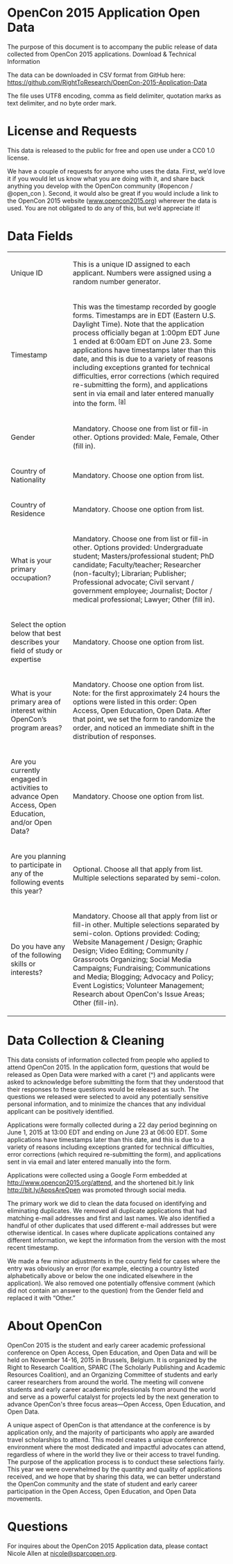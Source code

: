 # OpenCon 2015 Application Open Data 

The purpose of this document is to accompany the public release of data collected from OpenCon 2015 applications. 
Download & Technical Information

The data can be downloaded in CSV format from GitHub here: https://github.com/RightToResearch/OpenCon-2015-Application-Data

The file uses UTF8 encoding, comma as field delimiter, quotation marks as text delimiter, and no byte order mark.

# License and Requests

This data is released to the public for free and open use under a CC0 1.0 license. 

We have a couple of requests for anyone who uses the data. First, we’d love it if you would let us know what you are doing with it, and share back anything you develop with the OpenCon community (#opencon / @open_con ). Second, it would also be great if you would include a link to the OpenCon 2015 website (www.opencon2015.org) wherever the data is used. You are not obligated to do any of this, but we’d appreciate it!

# Data Fields

<table cellpadding="0" cellspacing="0" class="c9">

<tbody>

<tr class="c4">

<td class="c12" colspan="1" rowspan="1">

<span class="c11">Unique ID</span>

</td>

<td class="c10" colspan="1" rowspan="1">

<span class="c11">This is a unique ID assigned to each applicant. Numbers were assigned using a random number generator.</span>

</td>

</tr>

<tr class="c4">

<td class="c12" colspan="1" rowspan="1">

<span class="c11">Timestamp</span>

</td>

<td class="c10" colspan="1" rowspan="1">

<span>This was the timestamp recorded by google forms. Timestamps are in EDT (Eastern U.S. Daylight Time). Note that the application process officially began at 1:00pm EDT June 1 ended at 6:00am EDT on June 23\.</span> <span>Some applications have timestamps later than this date, and this is due to a variety of reasons including exceptions granted for technical difficulties, error corrections (which required re-submitting the form), and applications sent in via email and later entered manually into the form.</span> <sup>[[a]](#cmnt1)</sup>

</td>

</tr>

<tr class="c4">

<td class="c12" colspan="1" rowspan="1">

<span class="c11">Gender</span>

</td>

<td class="c10" colspan="1" rowspan="1">

<span class="c11">Mandatory. Choose one from list or fill-in other. Options provided: Male, Female, Other (fill in).</span>

</td>

</tr>

<tr class="c4">

<td class="c12" colspan="1" rowspan="1">

<span class="c11">Country of Nationality</span>

</td>

<td class="c10" colspan="1" rowspan="1">

<span class="c11">Mandatory. Choose one option from list.</span>

</td>

</tr>

<tr class="c4">

<td class="c12" colspan="1" rowspan="1">

<span class="c11">Country of Residence</span>

</td>

<td class="c10" colspan="1" rowspan="1">

<span class="c11">Mandatory. Choose one option from list.</span>

</td>

</tr>

<tr class="c4">

<td class="c12" colspan="1" rowspan="1">

<span class="c11">What is your primary occupation?</span>

</td>

<td class="c10" colspan="1" rowspan="1">

<span class="c11">Mandatory. Choose one from list or fill-in other. Options provided: Undergraduate student; Masters/professional student; PhD candidate; Faculty/teacher; Researcher (non-faculty); Librarian; Publisher; Professional advocate; Civil servant / government employee; Journalist; Doctor / medical professional; Lawyer; Other (fill in).</span>

</td>

</tr>

<tr class="c4">

<td class="c12" colspan="1" rowspan="1">

<span class="c11">Select the option below that best describes your field of study or expertise</span>

</td>

<td class="c10" colspan="1" rowspan="1">

<span class="c11">Mandatory. Choose one option from list.</span>

</td>

</tr>

<tr class="c4">

<td class="c12" colspan="1" rowspan="1">

<span class="c11">What is your primary area of interest within OpenCon’s program areas?</span>

</td>

<td class="c10" colspan="1" rowspan="1">

<span class="c11">Mandatory. Choose one option from list. Note: for the first approximately 24 hours the options were listed in this order: Open Access, Open Education, Open Data. After that point, we set the form to randomize the order, and noticed an immediate shift in the distribution of responses.</span>

</td>

</tr>

<tr class="c4">

<td class="c12" colspan="1" rowspan="1">

<span class="c11">Are you currently engaged in activities to advance Open Access, Open Education, and/or Open Data?</span>

</td>

<td class="c10" colspan="1" rowspan="1">

<span class="c11">Mandatory. Choose one option from list.</span>

</td>

</tr>

<tr class="c4">

<td class="c12" colspan="1" rowspan="1">

<span class="c11">Are you planning to participate in any of the following events this year?</span>

</td>

<td class="c10" colspan="1" rowspan="1">

<span class="c11">Optional. Choose all that apply from list. Multiple selections separated by semi-colon.</span>

</td>

</tr>

<tr class="c4">

<td class="c12" colspan="1" rowspan="1">

<span class="c11">Do you have any of the following skills or interests?</span>

</td>

<td class="c10" colspan="1" rowspan="1">

<span class="c11">Mandatory. Choose all that apply from list or fill-in other. Multiple selections separated by semi-colon. Options provided: Coding; Website Management / Design; Graphic Design; Video Editing; Community / Grassroots Organizing; Social Media Campaigns; Fundraising; Communications and Media; Blogging; Advocacy and Policy; Event Logistics; Volunteer Management; Research about OpenCon's Issue Areas; Other (fill-in).</span>

</td>

</tr>

</tbody>

</table>

# Data Collection & Cleaning

This data consists of information collected from people who applied to attend OpenCon 2015. In the application form, questions that would be released as Open Data were marked with a caret (^) and applicants were asked to acknowledge before submitting the form that they understood that their responses to these questions would be released as such. The questions we released were selected to avoid any potentially sensitive personal information, and to minimize the chances that any individual applicant can be positively identified.

Applications were formally collected during a 22 day period beginning on June 1, 2015 at 13:00 EDT and ending on June 23 at 06:00 EDT. Some applications have timestamps later than this date, and this is due to a variety of reasons including exceptions granted for technical difficulties, error corrections (which required re-submitting the form), and applications sent in via email and later entered manually into the form. 

Applications were collected using a Google Form embedded at http://www.opencon2015.org/attend, and the shortened bit.ly link http://bit.ly/AppsAreOpen was promoted through social media. 

The primary work we did to clean the data focused on identifying and eliminating duplicates. We removed all duplicate applications that had matching e-mail addresses and first and last names. We also identified a handful of other duplicates that used different e-mail addresses but were otherwise identical. In cases where duplicate applications contained any different information, we kept the information from the version with the most recent timestamp. 

We made a few minor adjustments in the country field for cases where the entry was obviously an error (for example, electing a country listed alphabetically above or below the one indicated elsewhere in the application). We also removed one potentially offensive comment (which did not contain an answer to the question) from the Gender field and replaced it with “Other.”

# About OpenCon

OpenCon 2015 is the student and early career academic professional conference on Open Access, Open Education, and Open Data and will be held on November 14-16, 2015 in Brussels, Belgium. It is organized by the Right to Research Coalition, SPARC (The Scholarly Publishing and Academic Resources Coalition), and an Organizing Committee of students and early career researchers from around the world. The meeting will convene students and early career academic professionals from around the world and serve as a powerful catalyst for projects led by the next generation to advance OpenCon's three focus areas—Open Access, Open Education, and Open Data.

A unique aspect of OpenCon is that attendance at the conference is by application only, and the majority of participants who apply are awarded travel scholarships to attend. This model creates a unique conference environment where the most dedicated and impactful advocates can attend, regardless of where in the world they live or their access to travel funding. The purpose of the application process is to conduct these selections fairly. This year we were overwhelmed by the quantity and quality of applications received, and we hope that by sharing this data, we can better understand the OpenCon community and the state of student and early career participation in the Open Access, Open Education, and Open Data movements. 

# Questions

For inquires about the OpenCon 2015 Application data, please contact Nicole Allen at nicole@sparcopen.org. 

